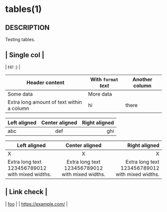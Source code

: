 # tables(1)

## DESCRIPTION

Testing tables.

| Single col |
--------------
| Hi! :) |


Header content | With `format` *text* | Another column
---------------|----------------------|----------------
Some data      | More data            |
Extra long amount of text within a column | hi | there


Left aligned | Center aligned | Right aligned
-------------|:--------------:|--------------:
abc | def | ghi


Left aligned | Center aligned | Right aligned
-------------|:--------------:|--------------:
X | X | X
Extra long text 123456789012 with mixed widths. | Extra long text 123456789012 with mixed widths. | Extra long text 123456789012 with mixed widths.


| Link check |
--------------
| [foo] |
| <https://example.com/> |


[foo]: https://example.com/
